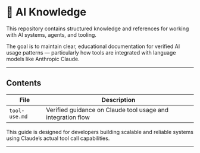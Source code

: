 # 🧠 AI Knowledge

This repository contains structured knowledge and references for working with AI systems, agents, and tooling.

The goal is to maintain clear, educational documentation for verified AI usage patterns — particularly how tools are integrated with language models like Anthropic Claude.

---

## Contents

| File          | Description                                                 |
|---------------|-------------------------------------------------------------|
| `tool-use.md` | Verified guidance on Claude tool usage and integration flow |

This guide is designed for developers building scalable and reliable systems using Claude’s actual tool call capabilities.

---
